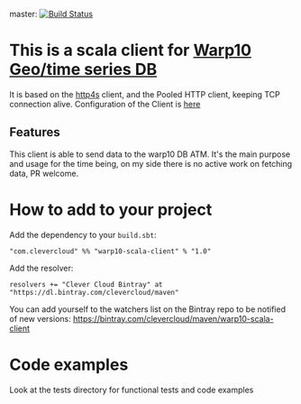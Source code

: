 master: [![Build Status](https://travis-ci.org/CleverCloud/wapr10-scala-client.svg?branch=master)](https://travis-ci.org/CleverCloud/wapr10-scala-client)

# This is a scala client for [Warp10 Geo/time series DB](http://www.warp10.io/)

It is based on the [http4s](http://http4s.org/) client, and the Pooled HTTP client, keeping TCP connection alive. Configuration of the Client is [here](http://http4s.org/api/0.14/index.html#org.http4s.client.blaze.BlazeClientConfig)

## Features

This client is able to send data to the warp10 DB ATM. It's the main purpose and usage for the time being, on my side there is no active work on fetching data, PR welcome.

# How to add to your project

Add the dependency to your `build.sbt`:

    "com.clevercloud" %% "warp10-scala-client" % "1.0"

Add the resolver:

    resolvers += "Clever Cloud Bintray" at "https://dl.bintray.com/clevercloud/maven"

You can add yourself to the watchers list on the Bintray repo to be notified of
new versions: https://bintray.com/clevercloud/maven/warp10-scala-client

# Code examples

Look at the tests directory for functional tests and code examples
